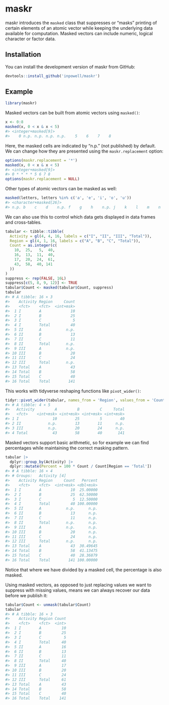 
<!-- README.md is generated from README.Rmd. Please edit that file -->

# maskr

<!-- badges: start -->
<!-- badges: end -->

maskr introduces the `masked` class that suppresses or “masks” printing
of certain elements of an atomic vector while keeping the underlying
data available for computation. Masked vectors can include numeric,
logical character or factor data.

## Installation

You can install the development version of maskr from GitHub:

``` r
devtools::install_github('inpowell/maskr')
```

## Example

``` r
library(maskr)
```

Masked vectors can be built from atomic vectors using `masked()`:

``` r
x <- 0:8
masked(x, 0 < x & x < 5)
#> <integer+masked[9]>
#>    0 n.p. n.p. n.p. n.p.    5    6    7    8
```

Here, the masked cells are indicated by “n.p.” (not published) by
default. We can change how they are presented using the
`maskr.replacement` option:

``` r
options(maskr.replacement = '*')
masked(x, 0 < x & x < 5)
#> <integer+masked[9]>
#> 0 * * * * 5 6 7 8
options(maskr.replacement = NULL)
```

Other types of atomic vectors can be masked as well:

``` r
masked(letters, letters %in% c('a', 'e', 'i', 'o', 'u'))
#> <character+masked[26]>
#> n.p. b    c    d    n.p. f    g    h    n.p. j    k    l    m    n    n.p. p    q    r    s    t    n.p. v    w    x    y    z
```

We can also use this to control which data gets displayed in data frames
and cross-tables.

``` r
tabular <- tibble::tibble(
  Activity = gl(4, 4, 16, labels = c("I", "II", "III", "Total")),
  Region = gl(4, 1, 16, labels = c("A", "B", "C", "Total")),
  Count = as.integer(c(
    10,  25,   5,  40,
    16,  13,  11,  40,
    17,  20,  24,  61,
    43,  58,  40, 141
  ))
)
suppress <- rep(FALSE, 16L)
suppress[c(5, 8, 9, 12)] <- TRUE
tabular$Count <- masked(tabular$Count, suppress)
tabular
#> # A tibble: 16 × 3
#>    Activity Region     Count
#>    <fct>    <fct>  <int+msk>
#>  1 I        A             10
#>  2 I        B             25
#>  3 I        C              5
#>  4 I        Total         40
#>  5 II       A           n.p.
#>  6 II       B             13
#>  7 II       C             11
#>  8 II       Total       n.p.
#>  9 III      A           n.p.
#> 10 III      B             20
#> 11 III      C             24
#> 12 III      Total       n.p.
#> 13 Total    A             43
#> 14 Total    B             58
#> 15 Total    C             40
#> 16 Total    Total        141
```

This works with tidyverse reshaping functions like `pivot_wider()`:

``` r
tidyr::pivot_wider(tabular, names_from = 'Region', values_from = 'Count')
#> # A tibble: 4 × 5
#>   Activity         A         B         C     Total
#>   <fct>    <int+msk> <int+msk> <int+msk> <int+msk>
#> 1 I               10        25         5        40
#> 2 II            n.p.        13        11      n.p.
#> 3 III           n.p.        20        24      n.p.
#> 4 Total           43        58        40       141
```

Masked vectors support basic arithmetic, so for example we can find
percentages while maintaining the correct masking pattern.

``` r
tabular |>
  dplyr::group_by(Activity) |>
  dplyr::mutate(Percent = 100 * Count / Count[Region == 'Total'])
#> # A tibble: 16 × 4
#> # Groups:   Activity [4]
#>    Activity Region     Count   Percent
#>    <fct>    <fct>  <int+msk> <dbl+msk>
#>  1 I        A             10  25.00000
#>  2 I        B             25  62.50000
#>  3 I        C              5  12.50000
#>  4 I        Total         40 100.00000
#>  5 II       A           n.p.      n.p.
#>  6 II       B             13      n.p.
#>  7 II       C             11      n.p.
#>  8 II       Total       n.p.      n.p.
#>  9 III      A           n.p.      n.p.
#> 10 III      B             20      n.p.
#> 11 III      C             24      n.p.
#> 12 III      Total       n.p.      n.p.
#> 13 Total    A             43  30.49645
#> 14 Total    B             58  41.13475
#> 15 Total    C             40  28.36879
#> 16 Total    Total        141 100.00000
```

Notice that where we have divided by a masked cell, the percentage is
also masked.

Using masked vectors, as opposed to just replacing values we want to
suppress with missing values, means we can always recover our data
before we publish it:

``` r
tabular$Count <- unmask(tabular$Count)
tabular
#> # A tibble: 16 × 3
#>    Activity Region Count
#>    <fct>    <fct>  <int>
#>  1 I        A         10
#>  2 I        B         25
#>  3 I        C          5
#>  4 I        Total     40
#>  5 II       A         16
#>  6 II       B         13
#>  7 II       C         11
#>  8 II       Total     40
#>  9 III      A         17
#> 10 III      B         20
#> 11 III      C         24
#> 12 III      Total     61
#> 13 Total    A         43
#> 14 Total    B         58
#> 15 Total    C         40
#> 16 Total    Total    141
```
